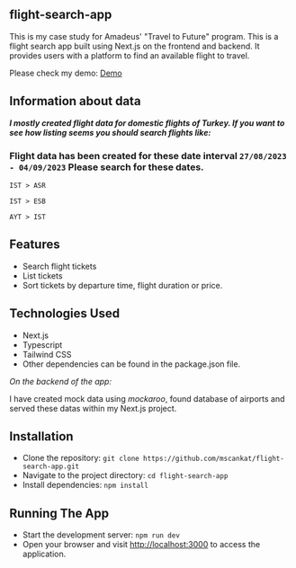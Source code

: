 ## flight-search-app

This is my case study for Amadeus' "Travel to Future" program.
This is a flight search app built using Next.js on the frontend and backend. It provides users with a platform to find an available flight to travel.

Please check my demo:
[Demo](https://flight-search-app-msc.vercel.app/)

## Information about data

**_I mostly created flight data for domestic flights of Turkey. If you want to see how listing seems you should search flights like:_**

### Flight data has been created for these date interval `27/08/2023 - 04/09/2023` Please search for these dates.

`IST > ASR`

`IST > ESB `

`AYT > IST`

## Features

- Search flight tickets
- List tickets
- Sort tickets by departure time, flight duration or price.

## Technologies Used

- Next.js
- Typescript
- Tailwind CSS
- Other dependencies can be found in the package.json file.

_On the backend of the app:_

I have created mock data using _mockaroo_, found database of airports and served these datas within my Next.js project.

## Installation

- Clone the repository: `git clone https://github.com/mscankat/flight-search-app.git`
- Navigate to the project directory: `cd flight-search-app`
- Install dependencies: `npm install`

## Running The App

- Start the development server: `npm run dev`
- Open your browser and visit [http://localhost:3000](http://localhost:3000) to access the application.
